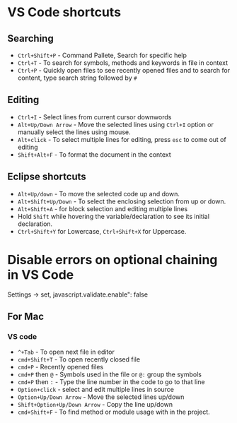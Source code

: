 # VS Code shortcuts

## Searching
- `Ctrl+Shift+P` - Command Pallete, Search for specific help
- `Ctrl+T` - To search for symbols, methods and keywords in file in context
- `Ctrl+P` - Quickly open files to see recently opened files and to search for content, type search string followed by `#`

## Editing
- `Ctrl+I` - Select lines from current cursor downwords
- `Alt+Up/Down Arrow` - Move the selected lines using `Ctrl+I` option or manually select the lines using mouse.
- `Alt+click` - To select multiple lines for editing, press `esc` to come out of editing
- `Shift+Alt+F` - To format the document in the context


## Eclipse shortcuts

- `Alt+Up/down` - To move the selected code up and down.
-	`Alt+Shift+Up/Down` - To select the enclosing selection from up or down.
- `Alt+Shift+A` - for block selection and editing multiple lines
- Hold `Shift` while hovering the variable/declaration to see its initial declaration.
- `Ctrl+Shift+Y` for Lowercase, `Ctrl+Shift+X` for Uppercase.

# Disable errors on optional chaining in VS Code

Settings -> set, javascript.validate.enable": false

## For Mac

### VS code

- `^+Tab` - To open next file in editor
- `cmd+Shift+T` - To open recently closed file
- `cmd+P` - Recently opened files
- `cmd+P` then `@` - Symbols used in the file or `@:` group the symbols
- `cmd+P` then `:` - Type the line number in the code to go to that line
- `Option+click` - select and edit multiple lines in source
- `Option+Up/Down Arrow` - Move the selected lines up/down
- `Shift+Option+Up/Down Arrow` - Copy the line up/down
- `cmd+Shift+F` - To find method or module usage with in the project.
